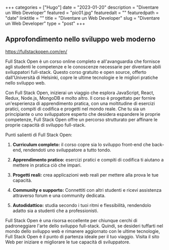 +++
categories = ["Hugo"]
date = "2023-01-20"
description = "Diventare un Web Developer"
featured = "pic01.jpg"
featuredalt = ""
featuredpath = "date"
linktitle = ""
title = "Diventare un Web Developer"
slug = "Diventare un Web Developer"
type = "post"
+++

## Approfondimento nello sviluppo web moderno

https://fullstackopen.com/en/

Full Stack Open è un corso online completo e all'avanguardia che fornisce agli studenti le competenze e le conoscenze necessarie per diventare abili sviluppatori full-stack. Questo corso gratuito e open source, offerto dall'Università di Helsinki, copre le ultime tecnologie e le migliori pratiche nello sviluppo web.

Con Full Stack Open, inizierai un viaggio che esplora JavaScript, React, Redux, Node.js, MongoDB e molto altro. Il corso è progettato per fornire un'esperienza di apprendimento pratica, con una moltitudine di esercizi pratici, compiti di codifica e progetti nel mondo reale. Che tu sia un principiante o uno sviluppatore esperto che desidera espandere le proprie competenze, Full Stack Open offre un percorso strutturato per affinare le proprie capacità di sviluppo full-stack.

Punti salienti di Full Stack Open:

1. **Curriculum completo:** il corso copre sia lo sviluppo front-end che back-end, rendendoti uno sviluppatore a tutto tondo.

2. **Apprendimento pratico:** esercizi pratici e compiti di codifica ti aiutano a mettere in pratica ciò che impari.

3. **Progetti reali:** crea applicazioni web reali per mettere alla prova le tue capacità.

4. **Community e supporto:** Connettiti con altri studenti e ricevi assistenza attraverso forum e una community dedicata.

5. **Autodidattico:** studia secondo i tuoi ritmi e flessibilità, rendendolo adatto sia a studenti che a professionisti.

Full Stack Open è una risorsa eccellente per chiunque cerchi di padroneggiare l'arte dello sviluppo full-stack. Quindi, se desideri tuffarti nel mondo dello sviluppo web e rimanere aggiornato con le ultime tecnologie, Full Stack Open è il punto di partenza ideale per il tuo viaggio. Visita il sito Web per iniziare e migliorare le tue capacità di sviluppatore.